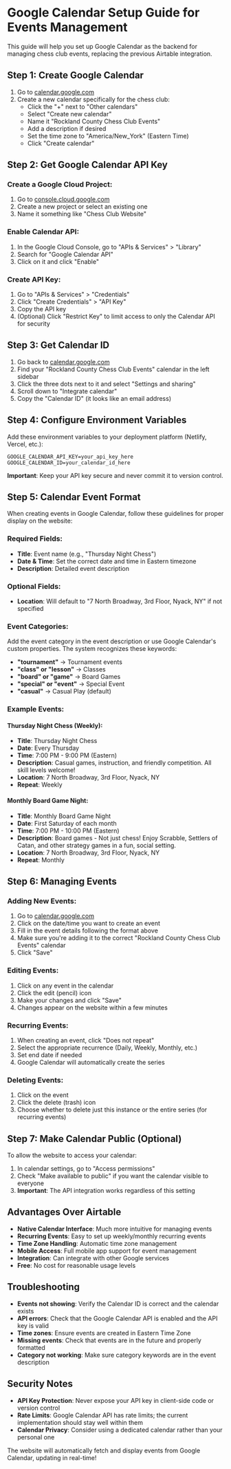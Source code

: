 # Google Calendar Setup Guide for Events Management

This guide will help you set up Google Calendar as the backend for managing chess club events, replacing the previous Airtable integration.

## Step 1: Create Google Calendar

1. Go to [calendar.google.com](https://calendar.google.com)
2. Create a new calendar specifically for the chess club:
   - Click the "+" next to "Other calendars"
   - Select "Create new calendar"
   - Name it "Rockland County Chess Club Events"
   - Add a description if desired
   - Set the time zone to "America/New_York" (Eastern Time)
   - Click "Create calendar"

## Step 2: Get Google Calendar API Key

### Create a Google Cloud Project:
1. Go to [console.cloud.google.com](https://console.cloud.google.com)
2. Create a new project or select an existing one
3. Name it something like "Chess Club Website"

### Enable Calendar API:
1. In the Google Cloud Console, go to "APIs & Services" > "Library"
2. Search for "Google Calendar API"
3. Click on it and click "Enable"

### Create API Key:
1. Go to "APIs & Services" > "Credentials"
2. Click "Create Credentials" > "API Key"
3. Copy the API key
4. (Optional) Click "Restrict Key" to limit access to only the Calendar API for security

## Step 3: Get Calendar ID

1. Go back to [calendar.google.com](https://calendar.google.com)
2. Find your "Rockland County Chess Club Events" calendar in the left sidebar
3. Click the three dots next to it and select "Settings and sharing"
4. Scroll down to "Integrate calendar"
5. Copy the "Calendar ID" (it looks like an email address)

## Step 4: Configure Environment Variables

Add these environment variables to your deployment platform (Netlify, Vercel, etc.):

```env
GOOGLE_CALENDAR_API_KEY=your_api_key_here
GOOGLE_CALENDAR_ID=your_calendar_id_here
```

**Important**: Keep your API key secure and never commit it to version control.

## Step 5: Calendar Event Format

When creating events in Google Calendar, follow these guidelines for proper display on the website:

### Required Fields:
- **Title**: Event name (e.g., "Thursday Night Chess")
- **Date & Time**: Set the correct date and time in Eastern timezone
- **Description**: Detailed event description

### Optional Fields:
- **Location**: Will default to "7 North Broadway, 3rd Floor, Nyack, NY" if not specified

### Event Categories:
Add the event category in the event description or use Google Calendar's custom properties. The system recognizes these keywords:

- **"tournament"** → Tournament events
- **"class" or "lesson"** → Classes  
- **"board" or "game"** → Board Games
- **"special" or "event"** → Special Event
- **"casual"** → Casual Play (default)

### Example Events:

#### Thursday Night Chess (Weekly):
- **Title**: Thursday Night Chess
- **Date**: Every Thursday
- **Time**: 7:00 PM - 9:00 PM (Eastern)
- **Description**: Casual games, instruction, and friendly competition. All skill levels welcome!
- **Location**: 7 North Broadway, 3rd Floor, Nyack, NY
- **Repeat**: Weekly

#### Monthly Board Game Night:
- **Title**: Monthly Board Game Night  
- **Date**: First Saturday of each month
- **Time**: 7:00 PM - 10:00 PM (Eastern)
- **Description**: Board games - Not just chess! Enjoy Scrabble, Settlers of Catan, and other strategy games in a fun, social setting.
- **Location**: 7 North Broadway, 3rd Floor, Nyack, NY
- **Repeat**: Monthly

## Step 6: Managing Events

### Adding New Events:
1. Go to [calendar.google.com](https://calendar.google.com)
2. Click on the date/time you want to create an event
3. Fill in the event details following the format above
4. Make sure you're adding it to the correct "Rockland County Chess Club Events" calendar
5. Click "Save"

### Editing Events:
1. Click on any event in the calendar
2. Click the edit (pencil) icon
3. Make your changes and click "Save"
4. Changes appear on the website within a few minutes

### Recurring Events:
1. When creating an event, click "Does not repeat"
2. Select the appropriate recurrence (Daily, Weekly, Monthly, etc.)
3. Set end date if needed
4. Google Calendar will automatically create the series

### Deleting Events:
1. Click on the event
2. Click the delete (trash) icon
3. Choose whether to delete just this instance or the entire series (for recurring events)

## Step 7: Make Calendar Public (Optional)

To allow the website to access your calendar:

1. In calendar settings, go to "Access permissions"
2. Check "Make available to public" if you want the calendar visible to everyone
3. **Important**: The API integration works regardless of this setting

## Advantages Over Airtable

- **Native Calendar Interface**: Much more intuitive for managing events
- **Recurring Events**: Easy to set up weekly/monthly recurring events
- **Time Zone Handling**: Automatic time zone management
- **Mobile Access**: Full mobile app support for event management
- **Integration**: Can integrate with other Google services
- **Free**: No cost for reasonable usage levels

## Troubleshooting

- **Events not showing**: Verify the Calendar ID is correct and the calendar exists
- **API errors**: Check that the Google Calendar API is enabled and the API key is valid
- **Time zones**: Ensure events are created in Eastern Time Zone
- **Missing events**: Check that events are in the future and properly formatted
- **Category not working**: Make sure category keywords are in the event description

## Security Notes

- **API Key Protection**: Never expose your API key in client-side code or version control
- **Rate Limits**: Google Calendar API has rate limits; the current implementation should stay well within them
- **Calendar Privacy**: Consider using a dedicated calendar rather than your personal one

The website will automatically fetch and display events from Google Calendar, updating in real-time!